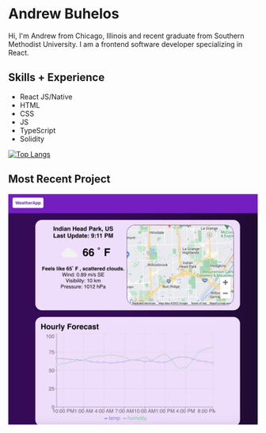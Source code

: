 # Andrew Buhelos

Hi, I'm Andrew from Chicago, Illinois and recent graduate from Southern Methodist University. I am a frontend software developer specializing in React. 

## Skills + Experience

- React JS/Native
- HTML
- CSS
- JS
- TypeScript
- Solidity

[![Top Langs](https://github-readme-stats.vercel.app/api/top-langs/?username=abuhelos&layout=compact)](https://github.com/abuhelos/github-readme-stats)

## Most Recent Project
<a href="https://abuhelos.github.io/weather-app/"><img src="Weather.jpg" height="auto" /></a>
